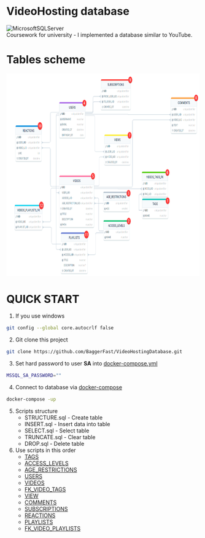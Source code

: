 # VideoHosting database
![MicrosoftSQLServer](https://img.shields.io/badge/Microsoft%20SQL%20Server-CC2927?style=for-the-badge&logo=microsoft%20sql%20server&logoColor=white)  
Coursework for university - I implemented a database similar to YouTube.

# Tables scheme
[<img src="Assets/Scheme_v2.png" width="832" height="528.5" alt="Tables scheme"/>](Assets/Scheme_v2.png)

# QUICK START
1) If you use windows
```bash
git config --global core.autocrlf false
```
2) Git clone this project
```bash
git clone https://github.com/BaggerFast/VideoHostingDatabase.git
```
3) Set hard password to user **SA** into [docker-compose.yml](docker-compose.yml)
```bash
MSSQL_SA_PASSWORD=""
```
4) Connect to database via [docker-compose](docker-compose.yml)
```bash
docker-compose -up
```
5) Scripts structure
   - STRUCTURE.sql - Create table
   - INSERT.sql - Insert data into table
   - SELECT.sql - Select table
   - TRUNCATE.sql - Clear table
   - DROP.sql - Delete table
6) Use scripts in this order
   - [TAGS](VideoHosting/TAGS)
   - [ACCESS_LEVELS](VideoHosting/ACCESS_LEVELS)
   - [AGE_RESTRICTIONS](VideoHosting/AGE_RESTRICTIONS) 
   - [USERS](VideoHosting/USERS)
   - [VIDEOS](VideoHosting/VIDEOS) 
   - [FK_VIDEO_TAGS](VideoHosting/_FK_VIDEO_TAGS)
   - [VIEW](VideoHosting/VIEWS)
   - [COMMENTS](VideoHosting/COMMENTS)
   - [SUBSCRIPTIONS](VideoHosting/SUBSCRIPTIONS)
   - [REACTIONS](VideoHosting/REACTIONS)
   - [PLAYLISTS](VideoHosting/PLAYLISTS)
   - [FK_VIDEO_PLAYLISTS](VideoHosting/_FK_VIDEO_PLAYLISTS)
